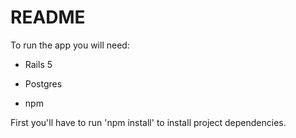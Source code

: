 # README

To run the app you will need:

* Rails 5

* Postgres

* npm

First you'll have to run 'npm install' to install project dependencies.
